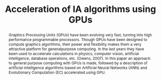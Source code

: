 ---
layout: publication
code: 2009-book_EAI-acceleration_ia_gpus
title: "Acceleration of IA algorithms using GPUs"
authors: Antonio Seoane and Alberto Jaspe-Villanueva
year: 2009
type: Book Chapter
book: Encyclopedia of Artificial Intelligence
pub-data: "Eds. J.Rabuñal, J.Dorado and A.Pazos. IGI Global"
abstract: "Graphics Processing Units (GPUs) have been evolving very fast, turning into high performance programmable processors. Though GPUs have been designed to compute graphics algorithms, their power and flexibility makes them a very attractive platform for generalpurpose computing. In the last years they have been used to accelerate calculations in physics, computer vision, artificial intelligence, database operations, etc. (Owens, 2007). In this paper an approach to general purpose computing with GPUs is made, followed by a description of artificial intelligence algorithms based on Artificial Neural Networks (ANN) and Evolutionary Computation (EC) accelerated using GPU."
projects: 
doi: 10.4018/978-1-59904-849-9.ch129
lab_website: 
url: https://www.igi-global.com/chapter/algorithm-acceleration-using-gpus/10346
bibtex: "@InCollection{Seoane:2009:AIA,\n
  title={Acceleration of IA algorithms using GPUs},\n
  author={Antonio Seoane and Alberto Jaspe-Villanueva},\n
  booktitle={Encyclopedia of Artificial Intelligence},\n
  editor={Juan R. {Rabu{\\~n}al Dopico} and Julian Dorado and Alejandro Pazos},\n
  pages={873--878},\n
  year={2009},\n
  publisher={IGI Global},\n
  doi={10.4018/978-1-59904-849-9.ch129},\n
  url={https://www.igi-global.com/chapter/algorithm-acceleration-using-gpus/10346},\n
}"  

---